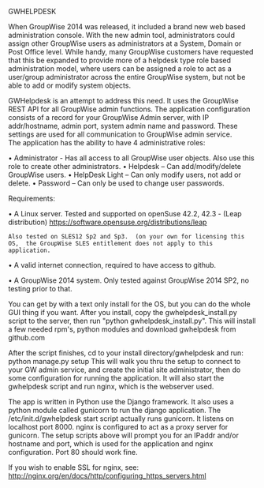 GWHELPDESK

When GroupWise 2014 was released, it included a brand new web based administration console.  With the new admin tool, administrators could assign other GroupWise users as administrators at a System, Domain or Post Office level.  While handy,  many GroupWise customers have requested that this be expanded to provide more of a helpdesk type role based administration model,  where users can be assigned a role to act as a user/group administrator across the entire GroupWise system,  but not be able to add or modify system objects.

GWHelpdesk is an attempt to address this need.   It uses the GroupWise REST API for all  GroupWise admin functions.  The application configuration consists of a record for your GroupWise Admin server, with IP addr/hostname, admin port, system admin name and password.  These settings are used for all communication to GroupWise admin service.  
The application has the ability to have 4 administrative roles:

  •	Administrator - Has all access to all GroupWise user objects.  Also use this role to create other administrators.
  •	Helpdesk – Can add/modify/delete GroupWise users.
  •	HelpDesk Light – Can only modify users, not add or delete.
  •	Password – Can only be used to change user passwords.

Requirements:

  •	A Linux server.  Tested and supported on openSuse 42.2, 42.3 - (Leap distribution)  https://software.opensuse.org/distributions/leap
    
    Also tested on SLES12 Sp2 and Sp3.  (on your own for licensing this OS,  the GroupWise SLES entitlement does not apply to this application.
  
  •	A valid internet connection, required to have access to github.
  
  •	A GroupWise 2014 system.  Only  tested against GroupWise 2014 SP2, no testing prior to that.

You can get by with a text only install for the OS, but you can do the whole GUI thing if you want. After you install, copy the gwhelpdesk_install.py script to the server, then run "python gwhelpdesk_install.py". This will install a few needed rpm's, python modules and download gwhelpdesk from github.com

After the script finishes, cd to your install directory/gwhelpdesk and run:
  python manage.py setup
This will walk you thru the setup to connect to your GW admin service, and create the initial site administrator, then do some configuration for running the application. It will also start the gwhelpdesk script and run nginx, which is the webserver used.

The app is written in Python use the Django framework. It also uses a python module called gunicorn to run the django application. The /etc/init.d/gwhelpdesk start script actually runs gunicorn. It listens on localhost port 8000.   nginx is configured to act as a proxy server for gunicorn. The setup scripts above will prompt you for an IPaddr and/or hostname and port, which is used for the application and nginx configuration. Port 80 should work fine.

If you wish to enable SSL for nginx, see:
http://nginx.org/en/docs/http/configuring_https_servers.html


